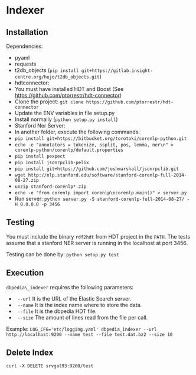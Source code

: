 Indexer
=======

Installation
------------

Dependencies:
* pyaml
* requests
* t2db\_objects (``pip install git+https://gitlab.insight-centre.org/hujo/t2db_objects.git``)
* hdtconnector:
 * You must have installed HDT and Boost (See https://github.com/ptorrestr/hdt-connector)
 * Clone the project: `git clone https://github.com/ptorrestr/hdt-connector`
 * Update the ENV variables in file setup.py
 * Install normally (`python setup.py install`)
* Stanford Ner Server:
 * In another folder, execute the following commands:
 * ``pip install git+https://bitbucket.org/torotoki/corenlp-python.git``
 * ``echo -e "annotators = tokenize, ssplit, pos, lemma, ner\n" > corenlp-python/corenlp/default.properties``
 * ``pip install pexpect``
 * ``pip install jsonrpclib-pelix``
 * ``pip install git+https://github.com/joshmarshall/jsonrpclib.git``
 * ``wget http://nlp.stanford.edu/software/stanford-corenlp-full-2014-08-27.zip``
 * ``unzip stanford-corenlp*.zip``
 * ``echo -e "from corenlp import corenlp\ncorenlp.main()" > server.py``
 * Run server: ``python server.py -S stanford-corenlp-full-2014-08-27/ -H 0.0.0.0 -p 3456``


Testing
-------
You must include the binary `rdf2hdt` from HDT project in the `PATH`. The tests assume that a stanford NER server is running in the localhost at port 3456.

Testing can be done by: ``python setup.py test``

Execution
---------
``dbpedia\_indexer`` requires the following parameters:
 * `` --url`` It is the URL of the Elastic Search server.
 * `` --name`` It is the index name where to store the data.
 * `` --file`` It is the dbpedia HDT file. 
 * `` --size`` The amount of lines read from the file per call.

Example:
``LOG_CFG='etc/logging.yaml' dbpedia_indexer --url http://localhost:9200 --name test --file test.dat.bz2 --size 10``

Delete Index
------------

``curl -X DELETE srvgal93:9200/test``
